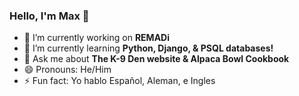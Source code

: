 ### Hello, I'm Max 👋

- 🔭 I’m currently working on **REMADi**
- 🌱 I’m currently learning **Python, Django, & PSQL databases!**
- 💬 Ask me about **The K-9 Den website & Alpaca Bowl Cookbook**
- 😄 Pronouns: He/Him
- ⚡ Fun fact: Yo hablo Español, Aleman, e Ingles
